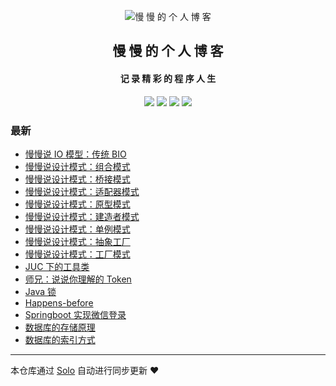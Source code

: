 <p align="center"><img alt="慢 慢 的 个 人 博 客" src="https://b3log.org/images/brand/solo-128.png"></p><h2 align="center">
慢 慢 的 个 人 博 客
</h2>

<h4 align="center">记 录 精 彩 的 程 序 人 生</h4>
<p align="center"><a title="慢 慢 的 个 人 博 客" target="_blank" href="https://github.com/manmandm/solo-blog"><img src="https://img.shields.io/github/last-commit/manmandm/solo-blog.svg?style=flat-square&color=FF9900"></a>
<a title="GitHub repo size in bytes" target="_blank" href="https://github.com/manmandm/solo-blog"><img src="https://img.shields.io/github/repo-size/manmandm/solo-blog.svg?style=flat-square"></a>
<a title="Solo Version" target="_blank" href="https://github.com/88250/solo/releases"><img src="https://img.shields.io/badge/solo-4.3.1-f1e05a.svg?style=flat-square&color=blueviolet"></a>
<a title="Hits" target="_blank" href="https://github.com/88250/hits"><img src="https://hits.b3log.org/manmandm/solo-blog.svg"></a></p>

### 最新

* [慢慢说 IO 模型：传统 BIO](https://api.dingdongtongxue.com/articles/2021/09/08/1631104875734.html)
* [慢慢说设计模式：组合模式](https://api.dingdongtongxue.com/articles/2021/09/08/1631100352599.html)
* [慢慢说设计模式：桥接模式](https://api.dingdongtongxue.com/articles/2021/09/04/1630764238461.html)
* [慢慢说设计模式：适配器模式](https://api.dingdongtongxue.com/articles/2021/09/04/1630758532580.html)
* [慢慢说设计模式：原型模式](https://api.dingdongtongxue.com/articles/2021/09/03/1630673589880.html)
* [慢慢说设计模式：建造者模式](https://api.dingdongtongxue.com/articles/2021/09/03/1630671917610.html)
* [慢慢说设计模式：单例模式](https://api.dingdongtongxue.com/articles/2021/08/30/1630333602446.html)
* [慢慢说设计模式：抽象工厂](https://api.dingdongtongxue.com/articles/2021/08/30/1630327986503.html)
* [慢慢说设计模式：工厂模式](https://api.dingdongtongxue.com/articles/2021/08/29/1630241059709.html)
* [JUC 下的工具类](https://api.dingdongtongxue.com/articles/2021/08/25/1629890376377.html)
* [师兄：说说你理解的 Token](https://api.dingdongtongxue.com/articles/2021/08/25/1629890159990.html)
* [Java 锁](https://api.dingdongtongxue.com/articles/2021/08/25/1629889960310.html)
* [Happens-before](https://api.dingdongtongxue.com/articles/2021/08/25/1629889688165.html)
* [Springboot 实现微信登录](https://api.dingdongtongxue.com/articles/2021/08/25/1629885069582.html)
* [数据库的存储原理](https://api.dingdongtongxue.com/articles/2021/08/25/1629884488503.html)
* [数据库的索引方式](https://api.dingdongtongxue.com/articles/2021/08/25/1629882626809.html)



---

本仓库通过 [Solo](https://github.com/88250/solo) 自动进行同步更新 ❤️ 